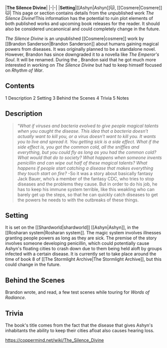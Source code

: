 |**The Silence Divine**|
|-|-|
|**Setting**|[[Ashyn\|Ashyn]]🐱︎, [[Cosmere\|Cosmere]]🐱︎|
This page or section contains details from the unpublished work *The Silence Divine*!This information has the potential to ruin plot elements of both published works and upcoming book releases for the reader. It should also be considered uncanonical and could completely change in the future.

*The Silence Divine* is an unpublished [[Cosmere\|cosmere]] work by [[Brandon Sanderson\|Brandon Sanderson]] about humans gaining magical powers from diseases. It was originally planned to be a standalone novel. However, Brandon has since downgraded it to a novella like *The Emperor's Soul*. It will be renamed. During the , Brandon said that he got much more interested in working on *The Silence Divine* but had to keep himself focused on *Rhythm of War*.

## Contents

1 Description
2 Setting
3 Behind the Scenes
4 Trivia
5 Notes


## Description
>“*What if viruses and bacteria evolved to give people magical talents when you caught the disease. This idea that a bacteria doesn’t actually want to kill you, or a virus doesn’t want to kill you. It wants you to live and spread it. You getting sick is a side effect. What if the side effect is, you got the common cold, all the sniffles and everything, but you could fly as long as you had the common cold? What would that do to society? What happens when someone invents penicillin and can wipe out half of these magical talents? What happens if people start catching a disease that makes everything they touch start on fire?*
\-So it was a story about basically fantasy Jack Bauer, who’s a member of the fantasy CDC, who tries to stop diseases and the problems they cause. But in order to do his job, he has to keep his immune system terrible, like this weakling who can barely get up the steps, so that he can quickly catch diseases to get the powers he needs to with the outbreaks of these things.


## Setting
It is set on the [[Shardworld\|shardworld]] [[Ashyn\|Ashyn]], in the [[Rosharan system\|Rosharan system]].
The magic system involves illnesses granting people powers as long as they are sick. The premise of the story involves someone developing penicillin, which could potentially cause Ashyn's floating cities to crash down due to them being held aloft by groups infected with a certain disease.
It is currently set to take place around the time of book 8 of [[The Stormlight Archive\|The Stormlight Archive]], but this could change in the future.

## Behind the Scenes
Brandon wrote, and read, a few test scenes while touring for *Words of Radiance*.

## Trivia
The book's title comes from the fact that the disease that gives Ashyn's inhabitants the ability to keep their cities afloat also causes hearing loss.


https://coppermind.net/wiki/The_Silence_Divine